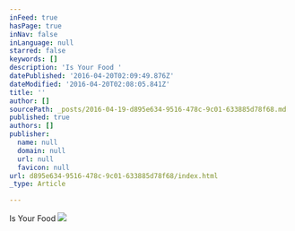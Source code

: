 ```yaml
---
inFeed: true
hasPage: true
inNav: false
inLanguage: null
starred: false
keywords: []
description: 'Is Your Food '
datePublished: '2016-04-20T02:09:49.876Z'
dateModified: '2016-04-20T02:08:05.841Z'
title: ''
author: []
sourcePath: _posts/2016-04-19-d895e634-9516-478c-9c01-633885d78f68.md
published: true
authors: []
publisher:
  name: null
  domain: null
  url: null
  favicon: null
url: d895e634-9516-478c-9c01-633885d78f68/index.html
_type: Article

---
```

Is Your Food ![](https://the-grid-user-content.s3-us-west-2.amazonaws.com/b54855b0-9fbc-456b-8dc2-9e003afbf27d.jpg)